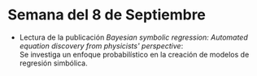 # Semana del 8 de Septiembre

- Lectura de la publicación _Bayesian symbolic regression: Automated equation discovery from physicists' perspective_: \
Se investiga un enfoque probabilístico en la creación de modelos de regresión simbólica.